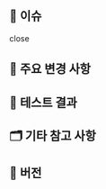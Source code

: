 ## 📄 이슈

close

## 🔑 주요 변경 사항

## 📝 테스트 결과

<!-- 테스트를 추가, 수정한 경우에만 -->

## 🗂️ 기타 참고 사항

## 🚩 버전

<!-- 버전이 수정된 경우에만 -->
